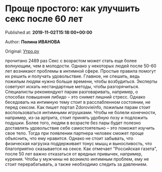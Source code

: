 
# Проще простого: как улучшить секс после 60 лет

Published at: **2019-11-02T15:18:00+00:00**

Author: **Полина ИВАНОВА**

Original: [Утро.ру](https://utro.ru/life/2019/11/02/1423137.shtml)

прочитано 2489 раз
Секс с возрастом может стать еще более волнующим, чем в молодости. Однако у некоторых людей после 50-60 лет возникают проблемы в интимной сфере. Простые правила помогут их решить и получать удовольствие.
Главное, не спешить, ведь пожилым людям нужно больше времени, чтобы возбудиться. Эксперты советуют искать нестандартные методы, чтобы разгорячиться. Специалисты рекомендуют парам разговаривать, например, о способах повышения либидо – это снимет лишний стресс. Однако беседовать на интимную тему стоит в расслабленном состоянии, не перед сексом.
Как пишет портал Zdorovieinfo, пожилым парам стоит воспользоваться интимными игрушками. Чтобы не болели конечности, например, из-за артрита, стоит принять удобную позу и подложить подушки. Более того, людям в возрасте без пары будет полезно доставлять удовольствие себе самостоятельно – это поможет изучить свое тело. Тогда при появлении партнера человек сможет проще объяснить, что ему нравится.
Однако не стоит забывать, что физическая нагрузка поддерживает тонус мышц и выносливость, что благоприятно сказывается на сексе. Как отмечает "Российская газета", после 50 лет важно отказаться от вредных привычек, например, курения. Чтобы у мужчины не возникло интимным проблем, ему не стоит перерабатывать, а также необходимо следить за давлением.
